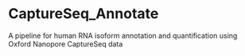 # CaptureSeq_Annotate
A pipeline for human RNA isoform annotation and quantification using Oxford Nanopore CaptureSeq data
